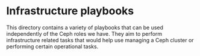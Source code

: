Infrastructure playbooks
========================

This directory contains a variety of playbooks that can be used independently of the Ceph roles we have.
They aim to perform infrastructure related tasks that would help use managing a Ceph cluster or performing certain operational tasks.
